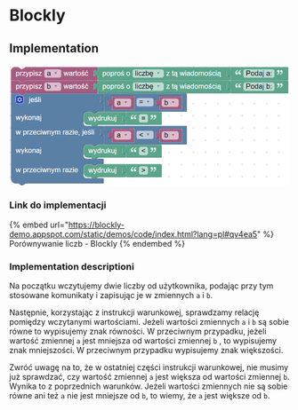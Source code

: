 # Blockly

## Implementation

![Porównywanie liczb - Blockly](<../../../.gitbook/assets/image (9).png>)

### Link do implementacji

{% embed url="https://blockly-demo.appspot.com/static/demos/code/index.html?lang=pl#qv4ea5" %}
Porównywanie liczb - Blockly
{% endembed %}

### Implementation descriptioni

Na początku wczytujemy dwie liczby od użytkownika, podając przy tym stosowane komunikaty i zapisując je w zmiennych `a` i `b`.

Następnie, korzystając z instrukcji warunkowej, sprawdzamy relację pomiędzy wczytanymi wartościami. Jeżeli wartości zmiennych `a` i `b` są sobie równe to wypisujemy znak równości. W przeciwnym przypadku, jeżeli wartość zmiennej `a` jest mniejsza od wartości zmiennej `b` , to wypisujemy znak mniejszości. W przeciwnym przypadku wypisujemy znak większości.

Zwróć uwagę na to, że w ostatniej części instrukcji warunkowej, nie musimy już sprawdzać, czy wartość zmiennej `a` jest większa od wartości zmiennej `b`. Wynika to z poprzednich warunków. Jeżeli wartości zmiennych nie są sobie równe ani też `a` nie jest mniejsze od `b`, to wiemy, że `a` jest większe od `b`.
